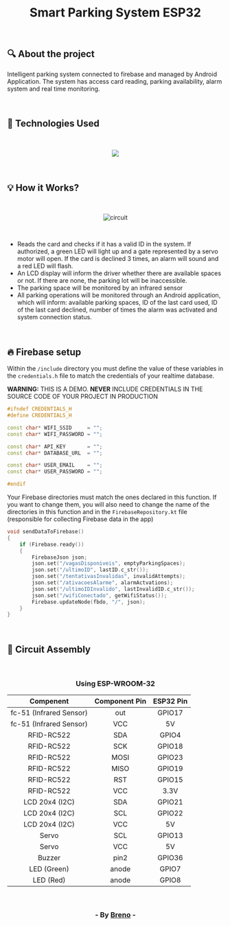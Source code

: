 <h1 align = "center"> Smart Parking System ESP32 </h1><br>

<h2> &#128269; About the project </h2>

<p>Intelligent parking system connected to firebase and managed by Android Application. The system has access card reading, parking availability, alarm system and real time monitoring.</p><br>

<h2> &#128302; Technologies Used </h2><br>

<p align="center">
  <a href="https://skillicons.dev">
    <img src="https://skillicons.dev/icons?i=arduino,kotlin,firebase" />
  </a>
</p>

<br><h2> &#128161; How it Works? </h2>

<br><p align="center">
  <img src="https://github.com/Brevex/Smart-Parking-System-ESP32/blob/efe7cafe0db70c078ed22324fe00f2e397b1a88d/circuit/circuit.png" alt="circuit">
</p><br>

<ul>
  <li>Reads the card and checks if it has a valid ID in the system. If authorized, a green LED will light up and a gate represented by a servo motor will open. If the card is declined 3 times, an alarm will sound and a red LED will flash.</li>
  <li>An LCD display will inform the driver whether there are available spaces or not. If there are none, the parking lot will be inaccessible.</li>
  <li>The parking space will be monitored by an infrared sensor</li>
  <li>All parking operations will be monitored through an Android application, which will inform: available parking spaces, ID of the last card used, ID of the last card declined, number of times the alarm was activated and system connection status.</li>
</ul>

<br><h2> &#128293; Firebase setup </h2>

<p>Within the <code>/include</code> directory you must define the value of these variables in the <code>credentials.h</code> file to match the credentials of your realtime database.</p>
<p><b>WARNING:</b> THIS IS A DEMO. <b>NEVER</b> INCLUDE CREDENTIALS IN THE SOURCE CODE OF YOUR PROJECT IN PRODUCTION</p>

````c++
#ifndef CREDENTIALS_H
#define CREDENTIALS_H

const char* WIFI_SSID     = "";
const char* WIFI_PASSWORD = "";

const char* API_KEY       = "";
const char* DATABASE_URL  = "";

const char* USER_EMAIL    = "";
const char* USER_PASSWORD = "";

#endif
````
<p>Your Firebase directories must match the ones declared in this function. If you want to change them, you will also 
need to change the name of the directories in this function and in the <code>FirebaseRepository.kt</code> file (responsible for collecting Firebase data in the app)</p>

````c++
void sendDataToFirebase() 
{
    if (Firebase.ready()) 
    {
        FirebaseJson json;
        json.set("/vagasDisponiveis", emptyParkingSpaces);
        json.set("/ultimoID", lastID.c_str());
        json.set("/tentativasInvalidas", invalidAttempts);
        json.set("/ativacoesAlarme", alarmActvations);
        json.set("/ultimoIDInvalido", lastInvalidID.c_str());
        json.set("/wifiConectado", getWifiStatus());
        Firebase.updateNode(fbdo, "/", json);
    }
}
````

<br><h2> &#128295; Circuit Assembly </h2>

<br><div align="center">

  <h3>Using ESP­-WROOM­-32</h3>   
  
  | Compenent               | Component Pin | ESP32 Pin |
  |:-----------------------:|:-------------:|:---------:|
  | fc-51 (Infrared Sensor) | out           | GPIO17    |
  | fc-51 (Infrared Sensor) | VCC           | 5V        |
  | RFID-RC522              | SDA           | GPIO4     |
  | RFID-RC522              | SCK           | GPIO18    |
  | RFID-RC522              | MOSI          | GPIO23    |
  | RFID-RC522              | MISO          | GPIO19    |
  | RFID-RC522              | RST           | GPIO15    |
  | RFID-RC522              | VCC           | 3.3V      |
  | LCD 20x4 (I2C)          | SDA           | GPIO21    |
  | LCD 20x4 (I2C)          | SCL           | GPIO22    |
  | LCD 20x4 (I2C)          | VCC           | 5V        |
  | Servo                   | SCL           | GPIO13    |
  | Servo                   | VCC           | 5V        |
  | Buzzer                  | pin2          | GPIO36    |
  | LED (Green)             | anode         | GPIO7     |
  | LED (Red)               | anode         | GPIO8     |
  
</div>

<br><h3 align = "center"> - By <a href = "https://www.linkedin.com/in/breno-barbosa-de-oliveira-810866275/" target = "_blank">Breno</a> - </h3>
